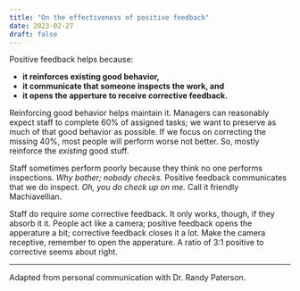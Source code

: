 ```yaml
---
title: "On the effectiveness of positive feedback"
date: 2023-02-27
draft: false
---
```


Positive feedback helps because:

- **it reinforces existing good behavior,**
- **it communicate that someone inspects the work, and**
- **it opens the apperture to receive corrective feedback.**

Reinforcing good behavior helps maintain it. Managers can reasonably expect staff to complete 60% of assigned tasks; we want to preserve as much of that good behavior as possible. If we focus on correcting the missing 40%, most people will perform worse not better. So, mostly reinforce the _existing_ good stuff.

Staff sometimes perform poorly because they think no one performs inspections. _Why bother; nobody checks._ Positive feedback communicates that we do inspect. _Oh, you do check up on me._ Call it friendly Machiavellian.

Staff do require _some_ corrective feedback. It only works, though, if they absorb it it. People act like a camera; positive feedback opens the apperature a bit; corrective feedback closes it a lot. Make the camera receptive, remember to open the apperature. A ratio of 3:1 positive to corrective seems about right.

---

Adapted from personal communication with Dr. Randy Paterson.

